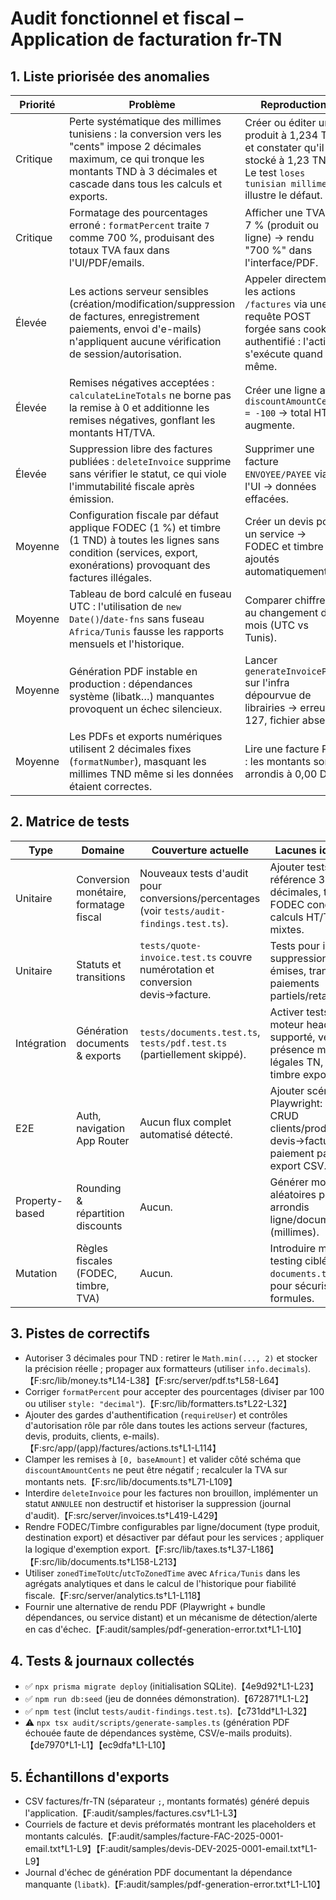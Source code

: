 # Audit fonctionnel et fiscal – Application de facturation fr-TN

## 1. Liste priorisée des anomalies
| Priorité | Problème | Reproduction | Preuves |
| --- | --- | --- | --- |
| Critique | Perte systématique des millimes tunisiens : la conversion vers les "cents" impose 2 décimales maximum, ce qui tronque les montants TND à 3 décimales et cascade dans tous les calculs et exports. | Créer ou éditer un produit à 1,234 TND et constater qu'il est stocké à 1,23 TND. Le test `loses tunisian millimes` illustre le défaut. | `storageDecimals` borne la précision à 2 décimales.【F:src/lib/money.ts†L14-L38】 • Test de reproduction.【F:tests/audit-findings.test.ts†L1-L26】 |
| Critique | Formatage des pourcentages erroné : `formatPercent` traite `7` comme 700 %, produisant des totaux TVA faux dans l'UI/PDF/emails. | Afficher une TVA à 7 % (produit ou ligne) → rendu "700 %" dans l'interface/PDF. | Implémentation fautive.【F:src/lib/formatters.ts†L22-L32】 • Test de reproduction.【F:tests/audit-findings.test.ts†L13-L16】 |
| Élevée | Les actions serveur sensibles (création/modification/suppression de factures, enregistrement paiements, envoi d'e-mails) n'appliquent aucune vérification de session/autorisation. | Appeler directement les actions `/factures` via une requête POST forgée sans cookie authentifié : l'action s'exécute quand même. | Aucune vérification utilisateur dans les actions serveur.【F:src/app/(app)/factures/actions.ts†L1-L114】 |
| Élevée | Remises négatives acceptées : `calculateLineTotals` ne borne pas la remise à 0 et additionne les remises négatives, gonflant les montants HT/TVA. | Créer une ligne avec `discountAmountCents = -100` → total HT augmente. | Calcul sans clamp positif.【F:src/lib/documents.ts†L71-L109】 • Test `accepts negative discounts`.【F:tests/audit-findings.test.ts†L18-L26】 |
| Élevée | Suppression libre des factures publiées : `deleteInvoice` supprime sans vérifier le statut, ce qui viole l'immutabilité fiscale après émission. | Supprimer une facture `ENVOYEE/PAYEE` via l'UI → données effacées. | Implémentation sans garde.【F:src/server/invoices.ts†L419-L423】 |
| Moyenne | Configuration fiscale par défaut applique FODEC (1 %) et timbre (1 TND) à toutes les lignes sans condition (services, export, exonérations) provoquant des factures illégales. | Créer un devis pour un service → FODEC et timbre ajoutés automatiquement. | Valeurs par défaut activées et auto-appliquées.【F:src/lib/taxes.ts†L37-L186】【F:src/lib/documents.ts†L158-L213】 |
| Moyenne | Tableau de bord calculé en fuseau UTC : l'utilisation de `new Date()`/`date-fns` sans fuseau `Africa/Tunis` fausse les rapports mensuels et l'historique. | Comparer chiffres au changement de mois (UTC vs Tunis). | Calculs calendrier sans fuseau local.【F:src/server/analytics.ts†L1-L118】 |
| Moyenne | Génération PDF instable en production : dépendances système (libatk…) manquantes provoquent un échec silencieux. | Lancer `generateInvoicePdf` sur l'infra dépourvue de librairies → erreur 127, fichier absent. | Log d'échec capturé.【F:audit/samples/pdf-generation-error.txt†L1-L10】 |
| Moyenne | Les PDFs et exports numériques utilisent 2 décimales fixes (`formatNumber`), masquant les millimes TND même si les données étaient correctes. | Lire une facture PDF : les montants sont arrondis à 0,00 DT. | Formatage 2 décimales imposé.【F:src/server/pdf.ts†L58-L64】 • Exemple CSV avec montants tronqués.【F:audit/samples/factures.csv†L1-L3】 |

## 2. Matrice de tests
| Type | Domaine | Couverture actuelle | Lacunes identifiées |
| --- | --- | --- | --- |
| Unitaire | Conversion monétaire, formatage fiscal | Nouveaux tests d'audit pour conversions/percentages (voir `tests/audit-findings.test.ts`). | Ajouter tests de référence 3 décimales, timbre, FODEC conditionnelle, calculs HT/TVA mixtes. |
| Unitaire | Statuts et transitions | `tests/quote-invoice.test.ts` couvre numérotation et conversion devis→facture. | Tests pour interdiction suppression factures émises, transitions paiements partiels/retards. |
| Intégration | Génération documents & exports | `tests/documents.test.ts`, `tests/pdf.test.ts` (partiellement skippé). | Activer tests PDF via moteur headless supporté, vérifier présence mentions légales TN, millimes, timbre export. |
| E2E | Auth, navigation App Router | Aucun flux complet automatisé détecté. | Ajouter scénarios Playwright: login, CRUD clients/produits, devis→facture, paiement partiel, export CSV. |
| Property-based | Rounding & répartition discounts | Aucun. | Générer montants aléatoires pour valider arrondis ligne/document (millimes). |
| Mutation | Règles fiscales (FODEC, timbre, TVA) | Aucun. | Introduire mutation testing ciblé sur `documents.ts`/`taxes.ts` pour sécuriser formules. |

## 3. Pistes de correctifs
- Autoriser 3 décimales pour TND : retirer le `Math.min(..., 2)` et stocker la précision réelle ; propager aux formatteurs (utiliser `info.decimals`).【F:src/lib/money.ts†L14-L38】【F:src/server/pdf.ts†L58-L64】
- Corriger `formatPercent` pour accepter des pourcentages (diviser par 100 ou utiliser `style: "decimal"`).【F:src/lib/formatters.ts†L22-L32】
- Ajouter des gardes d'authentification (`requireUser`) et contrôles d'autorisation rôle par rôle dans toutes les actions serveur (factures, devis, produits, clients, e-mails).【F:src/app/(app)/factures/actions.ts†L1-L114】
- Clamper les remises à `[0, baseAmount]` et valider côté schéma que `discountAmountCents` ne peut être négatif ; recalculer la TVA sur montants nets.【F:src/lib/documents.ts†L71-L109】
- Interdire `deleteInvoice` pour les factures non brouillon, implémenter un statut `ANNULEE` non destructif et historiser la suppression (journal d'audit).【F:src/server/invoices.ts†L419-L429】
- Rendre FODEC/Timbre configurables par ligne/document (type produit, destination export) et désactiver par défaut pour les services ; appliquer la logique d'exemption export.【F:src/lib/taxes.ts†L37-L186】【F:src/lib/documents.ts†L158-L213】
- Utiliser `zonedTimeToUtc`/`utcToZonedTime` avec `Africa/Tunis` dans les agrégats analytiques et dans le calcul de l'historique pour fiabilité fiscale.【F:src/server/analytics.ts†L1-L118】
- Fournir une alternative de rendu PDF (Playwright + bundle dépendances, ou service distant) et un mécanisme de détection/alerte en cas d'échec.【F:audit/samples/pdf-generation-error.txt†L1-L10】

## 4. Tests & journaux collectés
- ✅ `npx prisma migrate deploy` (initialisation SQLite).【4e9d92†L1-L23】
- ✅ `npm run db:seed` (jeu de données démonstration).【672871†L1-L2】
- ✅ `npm test` (inclut `tests/audit-findings.test.ts`).【c731dd†L1-L32】
- ⚠️ `npx tsx audit/scripts/generate-samples.ts` (génération PDF échouée faute de dépendances système, CSV/e-mails produits).【de7970†L1-L1】【ec9dfa†L1-L10】

## 5. Échantillons d'exports
- CSV factures/fr-TN (séparateur `;`, montants formatés) généré depuis l'application.【F:audit/samples/factures.csv†L1-L3】
- Courriels de facture et devis préformatés montrant les placeholders et montants calculés.【F:audit/samples/facture-FAC-2025-0001-email.txt†L1-L9】【F:audit/samples/devis-DEV-2025-0001-email.txt†L1-L9】
- Journal d'échec de génération PDF documentant la dépendance manquante (`libatk`).【F:audit/samples/pdf-generation-error.txt†L1-L10】

